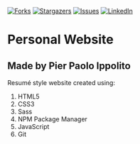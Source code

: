 [![Forks][forks-shield]][forks-url]
[![Stargazers][stars-shield]][stars-url]
[![Issues][issues-shield]][issues-url]
[![LinkedIn][linkedin-shield]][linkedin-url]

# Personal Website

## Made by Pier Paolo Ippolito

Resumé style website created using: <br>
1) HTML5 <br>
2) CSS3 <br>
3) Sass <br>
4) NPM Package Manager <br>
5) JavaScript <br>
6) Git

[contributors-shield]: https://img.shields.io/github/contributors/pierpaolo28/pierpaolo28.github.io.svg?style=flat-square
[contributors-url]: https://github.com/pierpaolo28/pierpaolo28.github.io/graphs/contributors
[forks-shield]: https://img.shields.io/github/forks/pierpaolo28/pierpaolo28.github.io.svg?style=flat-square
[forks-url]: https://github.com/pierpaolo28/pierpaolo28.github.io/network/members
[stars-shield]: https://img.shields.io/github/stars/pierpaolo28/pierpaolo28.github.io.svg?style=flat-square
[stars-url]: https://github.com/pierpaolo28/pierpaolo28.github.io/stargazers
[issues-shield]: https://img.shields.io/github/issues/pierpaolo28/pierpaolo28.github.io.svg?style=flat-square
[issues-url]: https://github.com/pierpaolo28/pierpaolo28.github.io/issues
[license-shield]: https://img.shields.io/github/license/pierpaolo28/pierpaolo28.github.io.svg?style=flat-square
[linkedin-shield]: https://img.shields.io/badge/-LinkedIn-black.svg?style=flat-square&logo=linkedin&colorB=555
[linkedin-url]: https://www.linkedin.com/in/pierpaolo28/
[product-screenshot]: images/screenshot.png
